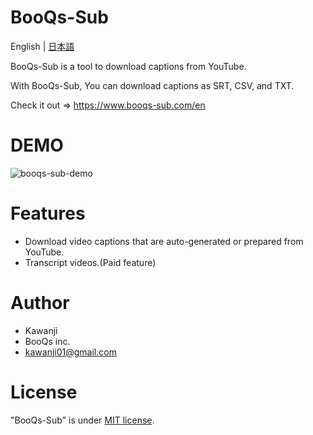 # BooQs-Sub
English | [日本語](./README-ja.md)
 
BooQs-Sub is a tool to download captions from YouTube.

With BooQs-Sub, You can download captions as SRT, CSV, and TXT.

Check it out => https://www.booqs-sub.com/en

 
# DEMO

![booqs-sub-demo](https://user-images.githubusercontent.com/44082240/143377498-344f0e5f-484d-4ef6-b00c-e7fa8592884a.gif)

# Features
 
- Download video captions that are auto-generated or prepared from YouTube.
- Transcript videos.(Paid feature)
 
# Author
 
* Kawanji
* BooQs inc.
* kawanji01@gmail.com
 
# License
 
"BooQs-Sub" is under [MIT license](https://en.wikipedia.org/wiki/MIT_License).
